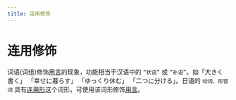 ```yaml
---
title: 连用修饰
---
```

            
# 连用修饰

词语(词组)修饰[用言](./yy.md)的现象，功能相当于汉语中的 `“状语”` 或 `“补语”`。如「大きく書く」 「幸せに暮らす」 「ゆっくり休む」 「二つに分ける」。日语的 `动词、形容词` 具有[连用形](./lyx.md)这个词形，可使用该词形修饰[用言](./yy.md)。
